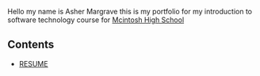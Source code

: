 Hello my name is Asher Margrave this is my portfolio for my introduction to software technology course for [Mcintosh High School](https://www.fcboe.org/mhs)

## Contents
- [RESUME](Resume.md)
